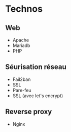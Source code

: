 # Technos
## Web
- Apache
- Mariadb
- PHP
## Séurisation réseau
- Fail2ban
- SSL
- Pare-feu
- SSL (avec let's encrypt)
## Reverse proxy
- Nginx

